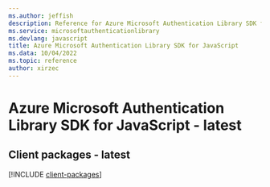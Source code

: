 ```yaml
---
ms.author: jeffish
description: Reference for Azure Microsoft Authentication Library SDK for JavaScript
ms.service: microsoftauthenticationlibrary
ms.devlang: javascript
title: Azure Microsoft Authentication Library SDK for JavaScript
ms.data: 10/04/2022
ms.topic: reference
author: xirzec
---
```

# Azure Microsoft Authentication Library SDK for JavaScript - latest

## Client packages - latest
[!INCLUDE [client-packages](microsoft-authentication-library-client-index.md)]